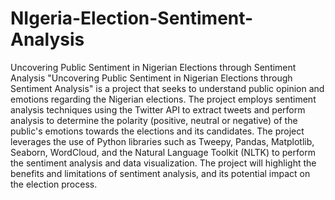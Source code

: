 # NIgeria-Election-Sentiment-Analysis
Uncovering Public Sentiment in Nigerian Elections through Sentiment Analysis
"Uncovering Public Sentiment in Nigerian Elections through Sentiment Analysis" is a project that seeks to understand public opinion and emotions regarding the Nigerian elections. 
The project employs sentiment analysis techniques using the Twitter API to extract tweets and perform analysis to determine the polarity (positive, neutral or negative) of the public's emotions towards the elections and its candidates.
The project leverages the use of Python libraries such as Tweepy, Pandas, Matplotlib, Seaborn, WordCloud, and the Natural Language Toolkit (NLTK) to perform the sentiment analysis and data visualization. The project will highlight the benefits and limitations of sentiment analysis, and its potential impact on the election process.
